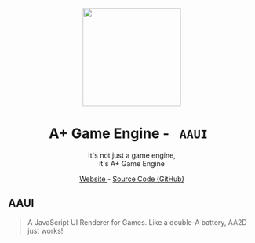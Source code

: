 <br>
<br>
<p align="center"><a href="https://aplus.ehan.dev/"><img width="200" height="200" src="https://github.com/aPlus-Game-Engine/aPlus/raw/main/assets/branding/icon.png"></a></p>
<h1 align="center"> A+ Game Engine - <code> AAUI </code> </h1>
<p align="center"> It's not just a game engine, <br> it's A+ Game Engine </p> 
<p align="center"> <a href="https://aplus.ehan.dev/"> Website </a> - <a href="https://github.com/aPlus-Game-Engine"> Source Code (GitHub) </a>

<br />
<h2> AAUI </h2>

> A JavaScript UI Renderer for Games. Like a double-A battery, AA2D just works! 
